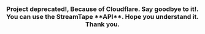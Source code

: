 <p align="center">

  <h3 align="center">Project deprecated!, Because of Cloudflare. Say goodbye to it!. You can use the StreamTape **API**. Hope you understand it. Thank you.</h3>
 
</p>

